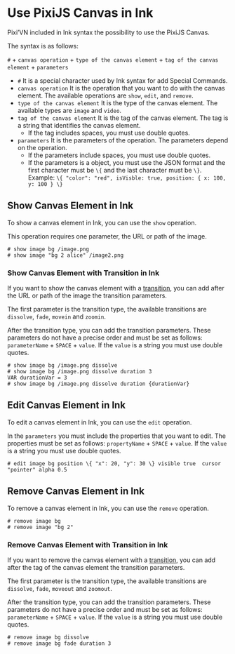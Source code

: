 # Use PixiJS Canvas in Ink

Pixi’VN included in Ink syntax the possibility to use the PixiJS Canvas.

The syntax is as follows:

`#` + `canvas operation` + `type of the canvas element` + `tag of the canvas element` + `parameters`

* `#` It is a special character used by Ink syntax for add Special Commands.
* `canvas operation` It is the operation that you want to do with the canvas element. The available operations are `show`, `edit`, and `remove`.
* `type of the canvas element` It is the type of the canvas element. The available types are `image` and `video`.
* `tag of the canvas element` It is the tag of the canvas element. The tag is a string that identifies the canvas element.
  * If the tag includes spaces, you must use double quotes.
* `parameters` It is the parameters of the operation. The parameters depend on the operation.
  * If the parameters include spaces, you must use double quotes.
  * If the parameters is a object, you must use the JSON format and the first character must be `\{` and the last character must be `\}`. Example: `\{ "color": "red", isVisble: true, position: { x: 100, y: 100 } \}`

## Show Canvas Element in Ink

To show a canvas element in Ink, you can use the `show` operation.

This operation requires one parameter, the URL or path of the image.

```ink
# show image bg /image.png
# show image "bg 2 alice" /image2.png
```

### Show Canvas Element with Transition in Ink

If you want to show the canvas element with a [transition](/start/transition.md), you can add after the URL or path of the image the transition parameters.

The first parameter is the transition type, the available transitions are `dissolve`, `fade`, `movein` and `zoomin`.

After the transition type, you can add the transition parameters. These parameters do not have a precise order and must be set as follows: `parameterName` + `SPACE` + `value`. If the `value` is a string you must use double quotes.

```ink
# show image bg /image.png dissolve
# show image bg /image.png dissolve duration 3
VAR durationVar = 3
# show image bg /image.png dissolve duration {durationVar}
```

## Edit Canvas Element in Ink

To edit a canvas element in Ink, you can use the `edit` operation.

In the `parameters` you must include the properties that you want to edit. The properties must be set as follows: `propertyName` + `SPACE` + `value`. If the `value` is a string you must use double quotes.

```ink
# edit image bg position \{ "x": 20, "y": 30 \} visible true  cursor "pointer" alpha 0.5 
```

## Remove Canvas Element in Ink

To remove a canvas element in Ink, you can use the `remove` operation.

```ink
# remove image bg
# remove image "bg 2"
```

### Remove Canvas Element with Transition in Ink

If you want to remove the canvas element with a [transition](/start/transition.md), you can add after the tag of the canvas element the transition parameters.

The first parameter is the transition type, the available transitions are `dissolve`, `fade`, `moveout` and `zoomout`.

After the transition type, you can add the transition parameters. These parameters do not have a precise order and must be set as follows: `parameterName` + `SPACE` + `value`. If the `value` is a string you must use double quotes.

```ink
# remove image bg dissolve
# remove image bg fade duration 3
```
